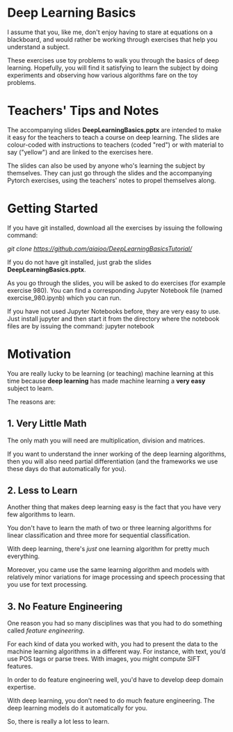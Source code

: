 # Deep Learning Basics

I assume that you, like me, don't enjoy having to stare at equations on a blackboard, and would rather be working through exercises that help you understand a subject.

These exercises use toy problems to walk you through the basics of deep learning.  Hopefully, you will find it satisfying to learn the subject by doing experiments and observing how various algorithms fare on the toy problems.

# Teachers' Tips and Notes

The accompanying slides **DeepLearningBasics.pptx** are intended to make it easy for the teachers to teach a course on deep learning.  The slides are colour-coded with instructions to teachers (coded "red") or with material to say ("yellow") and are linked to the exercises here.

The slides can also be used by anyone who's learning the subject by themselves.  They can just go through the slides and the accompanying Pytorch exercises, using the teachers' notes to propel themselves along.

# Getting Started

If you have git installed, download all the exercises by issuing the following command:

*git clone https://github.com/aiaioo/DeepLearningBasicsTutorial/*

If you do not have git installed, just grab the slides **DeepLearningBasics.pptx**.

As you go through the slides, you will be asked to do exercises (for example exercise 980).  You can find a corresponding Jupyter Notebook file (named exercise_980.ipynb) which you can run.

If you have not used Jupyter Notebooks before, they are very easy to use.  Just install jupyter and then start it from the directory where the notebook files are by issuing the command:  jupyter notebook

# Motivation

You are really lucky to be learning (or teaching) machine learning at this time because **deep learning** has made machine learning a **very easy** subject to learn.

The reasons are:

## 1. Very Little Math

The only math you will need are multiplication, division and matrices.

If you want to understand the inner working of the deep learning algorithms, then you will also need partial differentiation (and the frameworks we use these days do that automatically for you).

## 2. Less to Learn

Another thing that makes deep learning easy is the fact that you have very few algorithms to learn.

You don't have to learn the math of two or three learning algorithms for linear classification and three more for sequential classification.

With deep learning, there's *just* one learning algorithm for pretty much everything.

Moreover, you came use the same learning algorithm and models with relatively minor variations for image processing and speech processing that you use for text processing.

## 3. No Feature Engineering

One reason you had so many disciplines was that you had to do something called *feature engineering*.

For each kind of data you worked with, you had to present the data to the machine learning algorithms in a different way.  For instance, with text, you’d use POS tags or parse trees.  With images, you might compute SIFT features.  

In order to do feature engineering well, you'd have to develop deep domain expertise.

With deep learning, you don’t need to do much feature engineering.  The deep learning models do it automatically for you.

So, there is really a lot less to learn.
